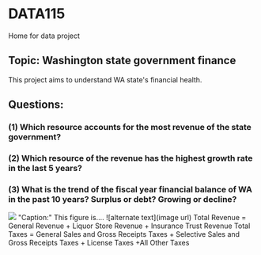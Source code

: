 # DATA115
Home for data project
## Topic: Washington state government finance

This project aims to understand WA state's financial health.

## Questions:
### (1) Which resource accounts for the most revenue of the state government?
### (2) Which resource of the revenue has the highest growth rate in the last 5 years?
### (3) What is the trend of the fiscal year financial balance of WA in the past 10 years? Surplus or debt? Growing or decline?

<img src="url">
"Caption:" This figure is....
![alternate text](image url)
Total Revenue = General Revenue + Liquor Store Revenue + Insurance Trust Revenue
Total Taxes = General Sales and Gross Receipts Taxes + Selective Sales and Gross Receipts Taxes + License Taxes +All Other Taxes
